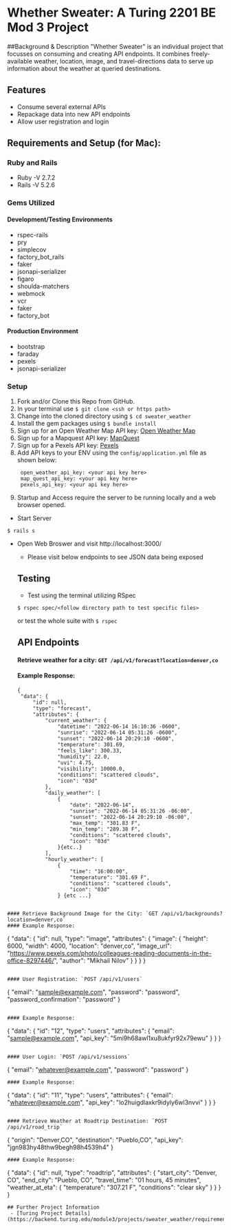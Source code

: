 # Whether Sweater: A Turing 2201 BE Mod 3 Project

##Background & Description
"Whether Sweater" is an individual project that focusses on consuming and creating API endpoints. It combines freely-available weather, location, image, and travel-directions data to serve up information about the weather at queried destinations.

## Features
- Consume several external APIs
- Repackage data into new API endpoints
- Allow user registration and login

## Requirements and Setup (for Mac):
### Ruby and Rails
- Ruby -V 2.7.2
- Rails -V 5.2.6
### Gems Utilized
#### Development/Testing Environments
- rspec-rails
- pry
- simplecov
- factory_bot_rails
- faker
- jsonapi-serializer
- figaro
- shoulda-matchers
- webmock
- vcr
- faker
- factory_bot
#### Production Environment
- bootstrap
- faraday
- pexels
- jsonapi-serializer

### Setup
1. Fork and/or Clone this Repo from GitHub.
2. In your terminal use `$ git clone <ssh or https path>`
3. Change into the cloned directory using `$ cd sweater_weather`
4. Install the gem packages using `$ bundle install`
5. Sign up for an Open Weather Map API key: [Open Weather Map](https://openweathermap.org/api)
6. Sign up for a Mapquest API key: [MapQuest](https://developer.mapquest.com/plan_purchase/steps/business_edition/business_edition_free/register)
7. Sign up for a Pexels API key: [Pexels](https://www.pexels.com/api/)
8. Add API keys to your ENV using the `config/application.yml` file as shown below:
   ```
    open_weather_api_key: <your api key here>
    map_quest_api_key: <your api key here>
    pexels_api_key: <your api key here>
   ```
9. Startup and Access require the server to be running locally and a web browser opened.
  - Start Server
```shell
$ rails s
```
 - Open Web Broswer and visit http://localhost:3000/
   - Please visit below endpoints to see JSON data being exposed
   ## Testing
    - Test using the terminal utilizing RSpec

    ```shell
    $ rspec spec/<follow directory path to test specific files>
    ```
      or test the whole suite with `$ rspec`


   ## API Endpoints
   #### Retrieve weather for a city: `GET /api/v1/forecast?location=denver,co`
   #### Example Response:
   ```
   {
    "data": {
        "id": null,
        "type": "forecast",
        "attributes": {
            "current_weather": {
                "datetime": "2022-06-14 16:10:36 -0600",
                "sunrise": "2022-06-14 05:31:26 -0600",
                "sunset": "2022-06-14 20:29:10 -0600",
                "temperature": 301.69,
                "feels_like": 300.33,
                "humidity": 22.0,
                "uvi": 4.75,
                "visibility": 10000.0,
                "conditions": "scattered clouds",
                "icon": "03d"
            },
            "daily_weather": [
                {
                    "date": "2022-06-14",
                    "sunrise": "2022-06-14 05:31:26 -06:00",
                    "sunset": "2022-06-14 20:29:10 -06:00",
                    "max_temp": "301.83 F",
                    "min_temp": "289.38 F",
                    "conditions": "scattered clouds",
                    "icon": "03d"
                }{etc..}
            ],
            "hourly_weather": [
                {
                    "time": "16:00:00",
                    "temperature": "301.69 F",
                    "conditions": "scattered clouds",
                    "icon": "03d"
                } {etc ...}
```

#### Retrieve Background Image for the City: `GET /api/v1/backgrounds?location=denver,co`
#### Example Response:
```
{
    "data": {
        "id": null,
        "type": "image",
        "attributes": {
            "image": {
                "height": 6000,
                "width": 4000,
                "location": "denver,co",
                "image_url": "https://www.pexels.com/photo/colleagues-reading-documents-in-the-office-8297446/",
                "author": "Mikhail Nilov"
            }
        }
    }
}
```

#### User Registration: `POST /api/v1/users`
```
{
  "email": "sample@example.com",
  "password": "password",
  "password_confirmation": "password"
}
```

#### Example Response:
```
{
    "data": {
        "id": "12",
        "type": "users",
        "attributes": {
            "email": "sample@example.com",
            "api_key": "5mi9h68awl1xu8ukfyr92x79ewu"
        }
    }
}
```

#### User Login: `POST /api/v1/sessions`
```
{
  "email": "whatever@example.com",
  "password": "password"
}
```
#### Example Response:
```
{
    "data": {
        "id": "11",
        "type": "users",
        "attributes": {
            "email": "whatever@example.com",
            "api_key": "lo2huigdlaxkr9idyly6wl3nvvi"
        }
    }
}
```

#### Retrieve Weather at Roadtrip Destination: `POST /api/v1/road_trip`
```
{
  "origin": "Denver,CO",
  "destination": "Pueblo,CO",
  "api_key": "jgn983hy48thw9begh98h4539h4"
}
```
#### Example Response:
```
{
    "data": {
        "id": null,
        "type": "roadtrip",
        "attributes": {
            "start_city": "Denver, CO",
            "end_city": "Pueblo, CO",
            "travel_time": "01 hours, 45 minutes",
            "weather_at_eta": {
                "temperature": "307.21 F",
                "conditions": "clear sky"
            }
        }
    }
}
```
## Further Project Information
 - [Turing Project Details](https://backend.turing.edu/module3/projects/sweater_weather/requirements)

